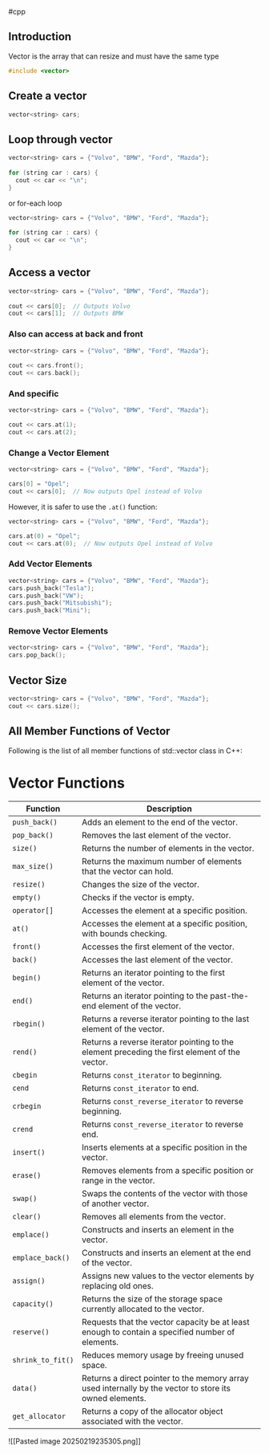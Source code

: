 #cpp 
## Introduction
Vector is the array that can resize and must have the same type
```cpp
#include <vector>
```
## Create a vector
```cpp
vector<string> cars;
```
## Loop through vector
```cpp 
vector<string> cars = {"Volvo", "BMW", "Ford", "Mazda"};  
   
for (string car : cars) {  
  cout << car << "\n";  
}
```
or for-each loop
```cpp
vector<string> cars = {"Volvo", "BMW", "Ford", "Mazda"};  
  
for (string car : cars) {  
  cout << car << "\n";  
}
```
## Access a vector
```cpp
vector<string> cars = {"Volvo", "BMW", "Ford", "Mazda"};  
  
cout << cars[0];  // Outputs Volvo  
cout << cars[1];  // Outputs BMW
```
### Also can access at back and front
```cpp 
vector<string> cars = {"Volvo", "BMW", "Ford", "Mazda"};  
  
cout << cars.front();  
cout << cars.back();
```
### And specific
```cpp
vector<string> cars = {"Volvo", "BMW", "Ford", "Mazda"}; 

cout << cars.at(1);   
cout << cars.at(2);
```
### Change a Vector Element
```cpp
vector<string> cars = {"Volvo", "BMW", "Ford", "Mazda"}; 

cars[0] = "Opel";  
cout << cars[0];  // Now outputs Opel instead of Volvo
```
However, it is safer to use the `.at()` function:
```cpp
vector<string> cars = {"Volvo", "BMW", "Ford", "Mazda"};

cars.at(0) = "Opel";  
cout << cars.at(0);  // Now outputs Opel instead of Volvo
```
### Add Vector Elements
```cpp
vector<string> cars = {"Volvo", "BMW", "Ford", "Mazda"};  
cars.push_back("Tesla");  
cars.push_back("VW");  
cars.push_back("Mitsubishi");  
cars.push_back("Mini");
```

### Remove Vector Elements
```cpp
vector<string> cars = {"Volvo", "BMW", "Ford", "Mazda"};  
cars.pop_back();
```

## Vector Size
```cpp
vector<string> cars = {"Volvo", "BMW", "Ford", "Mazda"};  
cout << cars.size();
```

## All Member Functions of Vector

Following is the list of all member functions of std::vector class in C++:
# Vector Functions

| Function        | Description |
|---------------|-------------|
| `push_back()` | Adds an element to the end of the vector. |
| `pop_back()` | Removes the last element of the vector. |
| `size()` | Returns the number of elements in the vector. |
| `max_size()` | Returns the maximum number of elements that the vector can hold. |
| `resize()` | Changes the size of the vector. |
| `empty()` | Checks if the vector is empty. |
| `operator[]` | Accesses the element at a specific position. |
| `at()` | Accesses the element at a specific position, with bounds checking. |
| `front()` | Accesses the first element of the vector. |
| `back()` | Accesses the last element of the vector. |
| `begin()` | Returns an iterator pointing to the first element of the vector. |
| `end()` | Returns an iterator pointing to the past-the-end element of the vector. |
| `rbegin()` | Returns a reverse iterator pointing to the last element of the vector. |
| `rend()` | Returns a reverse iterator pointing to the element preceding the first element of the vector. |
| `cbegin` | Returns `const_iterator` to beginning. |
| `cend` | Returns `const_iterator` to end. |
| `crbegin` | Returns `const_reverse_iterator` to reverse beginning. |
| `crend` | Returns `const_reverse_iterator` to reverse end. |
| `insert()` | Inserts elements at a specific position in the vector. |
| `erase()` | Removes elements from a specific position or range in the vector. |
| `swap()` | Swaps the contents of the vector with those of another vector. |
| `clear()` | Removes all elements from the vector. |
| `emplace()` | Constructs and inserts an element in the vector. |
| `emplace_back()` | Constructs and inserts an element at the end of the vector. |
| `assign()` | Assigns new values to the vector elements by replacing old ones. |
| `capacity()` | Returns the size of the storage space currently allocated to the vector. |
| `reserve()` | Requests that the vector capacity be at least enough to contain a specified number of elements. |
| `shrink_to_fit()` | Reduces memory usage by freeing unused space. |
| `data()` | Returns a direct pointer to the memory array used internally by the vector to store its owned elements. |
| `get_allocator` | Returns a copy of the allocator object associated with the vector. |


![[Pasted image 20250219235305.png]]